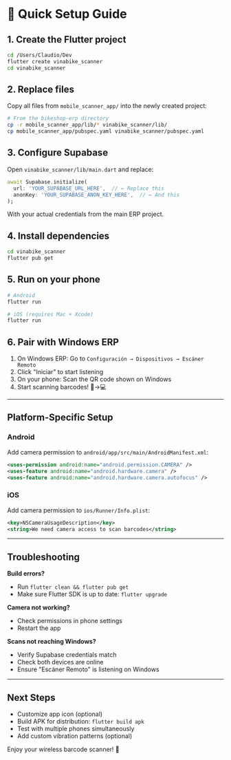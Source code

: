 # 🚀 Quick Setup Guide

## 1. Create the Flutter project

```bash
cd /Users/Claudio/Dev
flutter create vinabike_scanner
cd vinabike_scanner
```

## 2. Replace files

Copy all files from `mobile_scanner_app/` into the newly created project:

```bash
# From the bikeshop-erp directory
cp -r mobile_scanner_app/lib/* vinabike_scanner/lib/
cp mobile_scanner_app/pubspec.yaml vinabike_scanner/pubspec.yaml
```

## 3. Configure Supabase

Open `vinabike_scanner/lib/main.dart` and replace:

```dart
await Supabase.initialize(
  url: 'YOUR_SUPABASE_URL_HERE',  // ← Replace this
  anonKey: 'YOUR_SUPABASE_ANON_KEY_HERE',  // ← And this
);
```

With your actual credentials from the main ERP project.

## 4. Install dependencies

```bash
cd vinabike_scanner
flutter pub get
```

## 5. Run on your phone

```bash
# Android
flutter run

# iOS (requires Mac + Xcode)
flutter run
```

## 6. Pair with Windows ERP

1. On Windows ERP: Go to `Configuración → Dispositivos → Escáner Remoto`
2. Click "Iniciar" to start listening
3. On your phone: Scan the QR code shown on Windows
4. Start scanning barcodes! 📱→💻

---

## Platform-Specific Setup

### Android

Add camera permission to `android/app/src/main/AndroidManifest.xml`:

```xml
<uses-permission android:name="android.permission.CAMERA" />
<uses-feature android:name="android.hardware.camera" />
<uses-feature android:name="android.hardware.camera.autofocus" />
```

### iOS

Add camera permission to `ios/Runner/Info.plist`:

```xml
<key>NSCameraUsageDescription</key>
<string>We need camera access to scan barcodes</string>
```

---

## Troubleshooting

**Build errors?**
- Run `flutter clean && flutter pub get`
- Make sure Flutter SDK is up to date: `flutter upgrade`

**Camera not working?**
- Check permissions in phone settings
- Restart the app

**Scans not reaching Windows?**
- Verify Supabase credentials match
- Check both devices are online
- Ensure "Escáner Remoto" is listening on Windows

---

## Next Steps

- Customize app icon (optional)
- Build APK for distribution: `flutter build apk`
- Test with multiple phones simultaneously
- Add custom vibration patterns (optional)

Enjoy your wireless barcode scanner! 🎉
